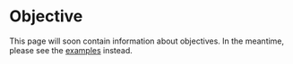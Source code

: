 # Objective

This page will soon contain information about objectives.
In the meantime, please see the [examples](../../examples/examples) instead.